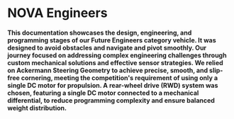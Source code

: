 #  NOVA Engineers
**This documentation showcases the design, engineering, and programming stages of our Future Engineers category vehicle. It was designed to avoid obstacles and navigate and pivot smoothly. Our journey focused on addressing complex engineering challenges through custom mechanical solutions and effective sensor strategies.
We relied on Ackermann Steering Geometry to achieve precise, smooth, and slip-free cornering, meeting the competition's requirement of using only a single DC motor for propulsion. A rear-wheel drive (RWD) system was chosen, featuring a single DC motor connected to a mechanical differential, to reduce programming complexity and ensure balanced weight distribution.**
